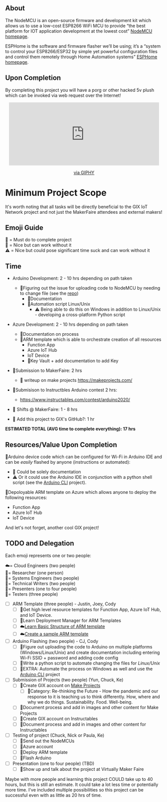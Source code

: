 ## About
The NodeMCU is an open-source firmware and development kit which allows us to use a low-cost ESP8266 WiFi MCU to provide “the best platform for IOT application development at the lowest cost” [NodeMCU homepage](https://www.nodemcu.com/index_en.html).  

ESPHome is the software and firmware flasher we’ll be using; it’s a “system to control your ESP8266/ESP32 by simple yet powerful configuration files and control them remotely through Home Automation systems” [ESPHome homepage](https://esphome.io).

## Upon Completion
By completing this project you will have a porg or other hacked 5v plush which can be invoked via web request over the Internet!

<div class="gif-container" style="text-align:center">
    <iframe src="https://giphy.com/embed/BpCYzidFkPgUzFV9cA" width="480" height="201" frameBorder="0" class="giphy-embed" allowFullScreen></iframe><p><a href="https://giphy.com/gifs/starwars-star-wars-the-last-jedi-BpCYzidFkPgUzFV9cA">via GIPHY</a></p>
</div>

# Minimum Project Scope

It's worth noting that all tasks will be directly beneficial to the GIX IoT Network project and not just the MakerFaire attendees and external makers!

## Emoji Guide
💯 = Must do to complete project  
💭 = Nice but can work without it  
⚠️ = Nice but could pose significant time suck and can work without it

## Time
* Arduino Development: 2 - 10 hrs depending on path taken
  * 💯Figuring out the issue for uploading code to NodeMCU by needing to change file (see the [repo](https://github.com/Azure/azure-iot-arduino))
    * 💯Documentation 
    * 💭Automation script Linux/Unix
      * ⚠️ Being able to do this on Windows in addition to Linux/Unix - developing a cross-platform Python script
* Azure Development: 2 - 10 hrs depending on path taken
    * 💯Documentation on process
    * 💭ARM template which is able to orchestrate creation of all resources 
      * Function App
      * Azure IoT Hub
      * IoT Device
      * 💭Key Vault + add documentation to add Key

* 💯Submission to MakerFaire: 2 hrs
  * 💯 writeup on make projects https://makeprojects.com/

* 💭Submisison to Instructbles Arduino contest 2 hrs:
  * https://www.instructables.com/contest/arduino2020/

* 💯 Shifts @ MakerFaire: 1 - 8 hrs
* 💭 Add this project to GIX's GitHub?: 1 hr

**ESTIMATED TOTAL (AVG time to complete everything): 17 hrs**

## Resources/Value Upon Completion
💯Arduino device code which can be configured for Wi-Fi in Arduino IDE and can be *easily* flashed by anyone (instructions or automated):
* 💯 Could be solely documentation
* ⚠️ Or it could use the Arduino IDE in conjunction with a python shell script (see the [Arduino CLI](https://github.com/arduino/arduino-cli) project).

💭Depoloyable ARM template on Azure which allows anyone to deploy the following resources:
* Function App
* Azure IoT Hub
* IoT Device

And let's not forget, another cool GIX project!
## TODO and Delegation
Each emoji represents one or two people:

☁️= Cloud Engineers (two people)  
🔎= Researcher (one person)  
🤖= Systems Engineers (two people)  
📜= Technical Writers (two people)  
👔= Presenters (one to four people)  
🧪= Testers (three people)

- [ ] ARM Template (three people) - Justin, Joey, Cody
  - [ ] 🔎Get high level resource templates for Function App, Azure IoT Hub, and IoT Device.
  - [ ] 🔎Learn Deployment Manager for ARM Templates  
  - [ ] ☁️[Learn Basic Structure of ARM template](https://docs.microsoft.com/en-us/azure/azure-resource-manager/templates/overview)
  - [ ] ☁️[Create a sample ARM template](https://docs.microsoft.com/en-us/azure/azure-resource-manager/templates/template-tutorial-create-first-template?tabs=azure-powershell)

- [ ] Arduino Flashing (two people) - CJ, Cody
  - [ ] 🤖Figure out uploading the code to Arduino on multiple platforms (Windows/Linux/Unix) and create documentation including entering Wi-Fi SSID + password and adding code config 
  - [ ] 🤖Write a python script to automate changing the files for *Linux/Unix*
  - [ ] 🤖EXTRA: Automate the process on Windows as well and use the [Arduino CLI](https://github.com/arduino/arduino-cli) project

- [ ] Submission of Projects (two people) (Yun, Chuck, Ke)
  - [ ] 📜Create GIX account on [Make Projects](https://makeprojects.com/)
    - [ ] 📜Category: Re-thinking the Future - How the pandemic and our response to it is teaching us to think differently. How, where and why we do things. Sustainability. Food. Well-being.
  - [ ] 📜Document process and add in images and other content for Make Projects
  - [ ] 📜Create GIX account on Instructables
  - [ ] 📜Document process and add in images and other content for Instructables

- [ ] Testing of project (Chuck, Nick or Paula, Ke)
  - [ ] 🧪Send out the NodeMCUs
  - [ ] 🧪Azure account
  - [ ] 🧪Deploy ARM template
  - [ ] 🧪Flash Arduino

- [ ] Presentation (one to four people) (TBD)
  - [ ] 👔Show up and talk about the project at Virtually Maker Faire

Maybe with more people and learning this project COULD take up to 40 hours, but this is still an estimate. It could take a lot less time or potentially more time. I've included multiple possibilities so this project can be successful even with as little as 20 hrs of time.

